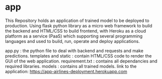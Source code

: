# app

This Repository holds an application of trained model to be deployed to production. Using flask python library as a micro web framework to build the backend and HTML/CSS to 
build frontend, with Heroku as a cloud platform as a service (PaaS) which supporting several programming languages and used to build, run, operate and deploy applications.

app.py : the python file to deal with backend and requests and make predictions.
templates and static : contain HTML/CSS code to render the GUI of the web application.
requirement.txt : contains all dependancies and required libraries.
models : contains all trained models.
link to the application:
https://app-airlines-deployment.herokuapp.com
